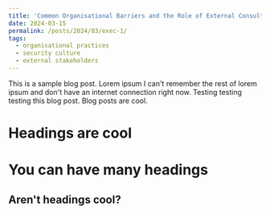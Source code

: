 ```yaml
---
title: 'Common Organisational Barriers and the Role of External Consultancy in Overcoming Them - An Executive Summary'
date: 2024-03-15
permalink: /posts/2024/03/exec-1/
tags:
  - organisational practices
  - security culture
  - external stakeholders
---
```


This is a sample blog post. Lorem ipsum I can't remember the rest of lorem ipsum and don't have an internet connection right now. Testing testing testing this blog post. Blog posts are cool.

Headings are cool
======

You can have many headings
======

Aren't headings cool?
------